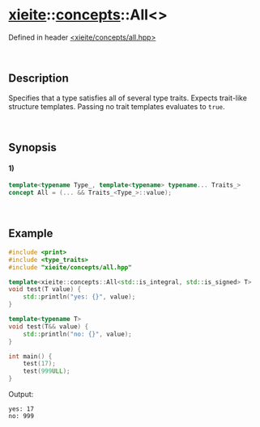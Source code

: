 # [xieite](../../xieite.md)\:\:[concepts](../../concepts.md)\:\:All\<\>
Defined in header [<xieite/concepts/all.hpp>](../../../include/xieite/concepts/all.hpp)

&nbsp;

## Description
Specifies that a type satisfies all of several type traits. Expects trait-like structure templates. Passing no trait templates evaluates to `true`.

&nbsp;

## Synopsis
#### 1)
```cpp
template<typename Type_, template<typename> typename... Traits_>
concept All = (... && Traits_<Type_>::value);
```

&nbsp;

## Example
```cpp
#include <print>
#include <type_traits>
#include "xieite/concepts/all.hpp"

template<xieite::concepts::All<std::is_integral, std::is_signed> T>
void test(T value) {
    std::println("yes: {}", value);
}

template<typename T>
void test(T&& value) {
    std::println("no: {}", value);
}

int main() {
    test(17);
    test(999ULL);
}
```
Output:
```
yes: 17
no: 999
```

